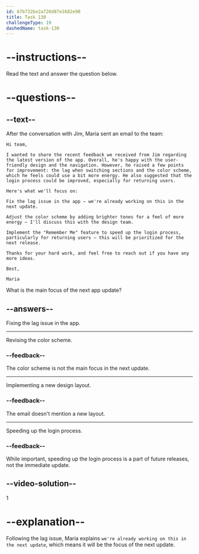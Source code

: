 ```yaml
---
id: 67b732be2a720d87e1682e90
title: Task 130
challengeType: 19
dashedName: task-130
---
```


<!-- READING -->

# --instructions--

Read the text and answer the question below.

# --questions--

## --text--

After the conversation with Jim, Maria sent an email to the team:

`Hi team,`

`I wanted to share the recent feedback we received from Jim regarding the latest version of the app. Overall, he's happy with the user-friendly design and the navigation. However, he raised a few points for improvement: the lag when switching sections and the color scheme, which he feels could use a bit more energy. He also suggested that the login process could be improved, especially for returning users.`

`Here's what we'll focus on:`

`Fix the lag issue in the app – we're already working on this in the next update.`

`Adjust the color scheme by adding brighter tones for a feel of more energy – I'll discuss this with the design team.`

`Implement the "Remember Me" feature to speed up the login process, particularly for returning users – this will be prioritized for the next release.`

`Thanks for your hard work, and feel free to reach out if you have any more ideas.`

`Best,`

`Maria`

What is the main focus of the next app update?

## --answers--

Fixing the lag issue in the app.

---

Revising the color scheme.

### --feedback--

The color scheme is not the main focus in the next update.

---

Implementing a new design layout.

### --feedback--

The email doesn't mention a new layout.

---

Speeding up the login process.

### --feedback--

While important, speeding up the login process is a part of future releases, not the immediate update.

## --video-solution--

1

# --explanation--

Following the lag issue, Maria explains `we're already working on this in the next update`, which means it will be the focus of the next update.
